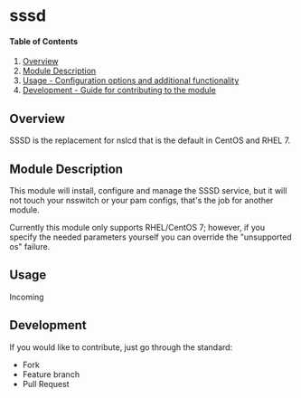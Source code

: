 # sssd

#### Table of Contents

1. [Overview](#overview)
2. [Module Description](#module-description)
3. [Usage - Configuration options and additional functionality](#usage)
4. [Development - Guide for contributing to the module](#development)

## Overview

SSSD is the replacement for nslcd that is the default in CentOS and RHEL 7.


## Module Description

This module will install, configure and manage the SSSD service, but it will
not touch your nsswitch or your pam configs, that's the job for another module.

Currently this module only supports RHEL/CentOS 7; however, if you specify 
the needed parameters yourself you can override the "unsupported os" failure.

## Usage

Incoming


## Development

If you would like to contribute, just go through the standard:
* Fork
* Feature branch
* Pull Request
